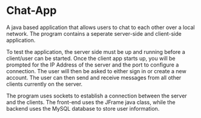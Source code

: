 # Chat-App

A java based application that allows users to chat to each other over a local network. The program contains a seperate server-side and client-side application.

To test the application, the server side must be up and running before a client/user can be started. Once the client app starts up, you will be prompted for the IP Address of the server and the port to configure a connection. The user will then be asked to either sign in or create a new account. The user can then send and receive messages from all other clients currently on the server.

The program uses sockets to establish a connection between the server and the clients. The front-end uses the JFrame java class, while the backend uses the MySQL database to store user information.
